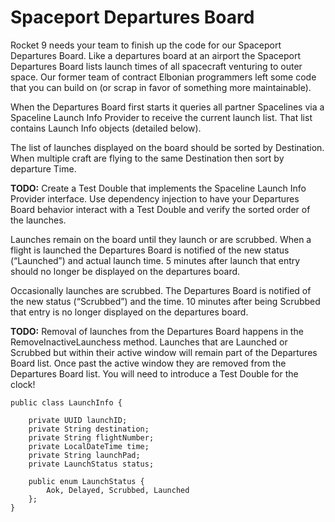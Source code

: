 # Spaceport Departures Board

Rocket 9 needs your team to finish up the code for our Spaceport Departures Board. Like a departures board at an airport the Spaceport Departures Board lists launch times of all spacecraft venturing to outer space. Our former team of contract Elbonian programmers left some code that you can build on (or scrap in favor of something more maintainable).

When the Departures Board first starts it queries all partner Spacelines via a Spaceline Launch Info Provider to receive the current launch list. That list contains Launch Info objects (detailed below).

The list of launches displayed on the board should be sorted by Destination. When multiple craft are flying to the same Destination then sort by departure Time.

**TODO:** Create a Test Double that implements the Spaceline Launch Info Provider interface. Use dependency injection to have your Departures Board behavior interact with a Test Double and verify the sorted order of the launches.

Launches remain on the board until they launch or are scrubbed. When a flight is launched the Departures Board is notified of the new status (“Launched”) and actual launch time. 5 minutes after launch that entry should no longer be displayed on the departures board.

Occasionally launches are scrubbed. The Departures Board is notified of the new status (“Scrubbed”) and the time. 10 minutes after being Scrubbed that entry is no longer displayed on the departures board.

**TODO:** Removal of launches from the Departures Board happens in the RemoveInactiveLaunchess method. Launches that are Launched or Scrubbed but within their active window will remain part of the Departures Board list. Once past the active window they are removed from the Departures Board list. You will need to introduce a Test Double for the clock!

    public class LaunchInfo {

        private UUID launchID;
        private String destination;
        private String flightNumber;
        private LocalDateTime time;
        private String launchPad;
        private LaunchStatus status;

        public enum LaunchStatus {
            Aok, Delayed, Scrubbed, Launched
        };
    }
